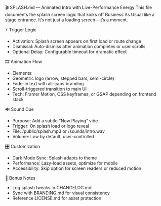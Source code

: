 ﻿🎬 SPLASH.md — Animated Intro with Live-Performance Energy
This file documents the splash screen logic that kicks off Business As Usual like a stage entrance. It’s not just a loading screen—it’s a moment.

⚡ Trigger Logic
- Activation: Splash screen appears on first load or route change
- Dismissal: Auto-dismiss after animation completes or user scrolls
- Optional Delay: Configurable timeout for dramatic effect

🎞️ Animation Flow
- Elements:
- Geometric logo (arrow, stepped bars, semi-circle)
- Fade-in text with all-caps branding
- Scroll-triggered transition to main UI
- Tech: Framer Motion, CSS keyframes, or GSAP depending on frontend stack

🔊 Sound Cue
- Purpose: Add a subtle “Now Playing” vibe
- Trigger: On splash load or logo reveal
- File: /public/splash.mp3 or /sounds/intro.wav
- Volume: Low by default, user-controlled

🎛️ Customization
- Dark Mode Sync: Splash adapts to theme
- Performance: Lazy-load assets, optimize for mobile
- Accessibility: Skip option for screen readers or reduced motion

📓 Bonus Notes
- Log splash tweaks in CHANGELOG.md
- Sync with BRANDING.md for visual consistency
- Reference LICENSE.md for asset protection
